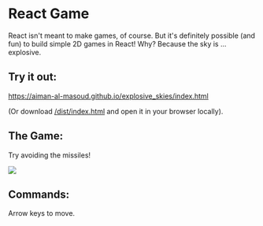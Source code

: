 # React Game

React isn't meant to make games, of course. But it's definitely possible (and fun) to build simple 2D games in React! Why? Because the sky is ... explosive.

## Try it out:

<a href="https://aiman-al-masoud.github.io/explosive_skies/index.html
">https://aiman-al-masoud.github.io/explosive_skies/index.html</a>

(Or download <a href="https://github.com/aiman-al-masoud/ReactGame/blob/main/dist/index.html">/dist/index.html</a>
 and open it in your browser locally).



## The Game:
Try avoiding the missiles!

<img src="./src/res/demo.gif"></img>


## Commands:
Arrow keys to move.




